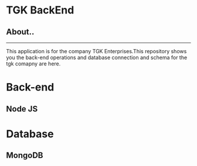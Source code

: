 <h1>TGK BackEnd</h1>
<h2>About..</h2>
<hr/>
This application is for the company TGK Enterprises.This repository shows you the back-end operations and database connection and schema for the tgk comapny are here.

<h1>Back-end</h1>
<h2>Node JS</h2>
<h1/>
<h1>Database</h1>

<h2>MongoDB</h2>



